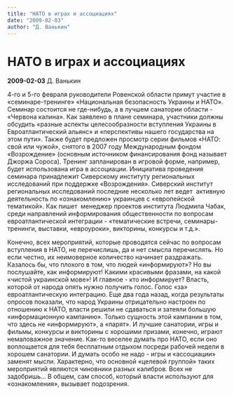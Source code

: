 ```yaml
---
title: "НАТО в играх и ассоциациях"
date: "2009-02-03"
author: "Д. Ванькин"
---
```


# НАТО в играх и ассоциациях

**2009-02-03** Д. Ванькин

4-го и 5-го февраля руководители Ровенской области примут участие в «семинаре-тренинге» «Национальная безопасность Украины и НАТО». Семинар состоится не где-нибудь, а в лучшем санатории области - «Червона калина». Как заявлено в плане семинара, участники должны обсудить «разные аспекты целесообразности вступления Украины в Евроатлантический альянс» и «перспективы нашего государства на этом пути». Также будет предложен просмотр серии фильмов «НАТО: свой или чужой», снятого в 2007 году Международным фондом «Возрождение» (основным источником финансирования фонд называет Джоржа Сороса). Тренинг запланирован в игровой форме, например, будет использована игра в ассоциации. Инициатива проведения семинара принадлежит Сиверскому институту региональных исследований при поддержке «Возрождения». Сиверский институт региональных исследований последние несколько лет ведет  активную деятельность по «ознакомлению» украинцев с «европейской тематикой». Как пишет  менеджер проектов института Людмила Чабак, среди направлений информирования общественности по вопросам евроатлантической интеграции - «тематические встречи, семинары-тренинги, выставки, «евроуроки», викторины, конкурсы и т.д.».

Конечно, всех мероприятий, которые проводятся сейчас по вопросам вступления в НАТО, не перечислишь, да и нет смысла перечислять. Но если честно, их неимоверное количество начинает раздражать. Казалось бы, что плохого в том, что людей «информируют»? Но вы послушайте, как информируют! Какими красивыми фразами, на какой «чистой украинской мове»! И главное - кто информирует? Власть, которой от народа опять нужно получить голос. Голос «за» евроатлантическую интеграцию. Еще два года назад, когда результаты опросов показали, что народ Украины отрицательно настроен по отношению к НАТО, власти решили не сдаваться и затеяли большую «информационную кампанию». Только сущность этой кампании в том, что здесь не «информируют», а «парят». И лучшие санатории, игры и фильмы, конкурсы и викторины с хорошими призами, конечно, играют немаловажное значение. Как-то веселее думать про НАТО, если оно воплощается для тебя бесплатным отдыхом посреди рабочей недели в хорошем санатории. И думать особо не надо - игры и «ассоциации» заменят мысли. Характерно, что основной «целевой группой» таких мероприятий являются чиновники разных калибров. Всех не задобришь... В общем, сам способ, который власти используют для «ознакомления», вызывает подозрения.